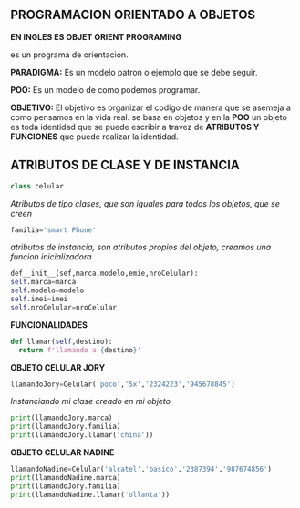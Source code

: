 ## PROGRAMACION ORIENTADO A OBJETOS
**EN INGLES ES OBJET ORIENT PROGRAMING**

es un programa de orientacion.

**PARADIGMA:** Es un modelo patron o ejemplo que se debe seguir.

**POO:** Es un modelo de como podemos programar.

**OBJETIVO:** El objetivo es organizar el codigo de manera que se asemeja a como pensamos en la vida real. se basa en objetos y en la **POO** un objeto es toda identidad que se puede escribir a travez de **ATRIBUTOS Y FUNCIONES** que puede realizar la identidad.

## ATRIBUTOS DE CLASE Y DE INSTANCIA
```PYTHON
class celular
```
*Atributos de tipo clases, que son iguales para todos los objetos, que se creen*
```PYTHON
familia='smart Phone'
```
*atributos de instancia, son atributos propios del objeto, creamos una funcion inicializadora*
```PYTHON
def__init__(sef,marca,modelo,emie,nroCelular):
self.marca=marca
self.modelo=modelo
self.imei=imei
self.nroCelular=nroCelular
```
**FUNCIONALIDADES**
```PYTHON
def llamar(self,destino):
  return f'llamando a {destino}'
```
**OBJETO CELULAR JORY**
```PYTHON
llamandoJory=Celular('poco','5x','2324223','945678845')
```
*Instanciando mi clase creado en mi objeto*
```PYTHON
print(llamandoJory.marca)
print(llamandoJory.familia)
print(llamandoJory.llamar('china'))
```
**OBJETO CELULAR NADINE**
```PYTHON
llamandoNadine=Celular('alcatel','basico','2387394','987674856')
print(llamandoNadine.marca)
print(llamandoJory.familia)
print(llamandoNadine.llamar('ollanta'))